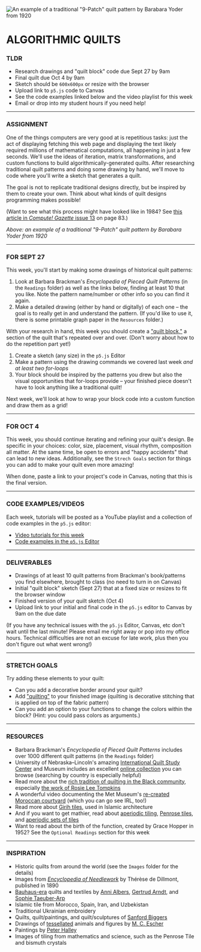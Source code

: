 ![An example of a traditional "9-Patch" quilt pattern by Barabara Yoder from 1920](https://raw.githubusercontent.com/jeffThompson/CreativeProgramming1/master/Week02_IterationAndLoops/Images/Quilts/BarbaraYoder_NinePatch_1920-detail.jpg)

# ALGORITHMIC QUILTS

### TLDR  
* Research drawings and "quilt block" code due Sept 27 by 9am
* Final quilt due Oct 4 by 9am
* Sketch should be `600x600px` or resize with the browser  
* Upload link to `p5.js` code to Canvas  
* See the code examples linked below and the video playlist for this week  
* Email or drop into my student hours if you need help!  

***

### ASSIGNMENT  
One of the things computers are very good at is repetitious tasks: just the act of displaying fetching this web page and displaying the text likely required millions of mathematical computations, all happening in just a few seconds. We'll use the ideas of iteration, matrix transformations, and custom functions to build algorithmically-generated quilts. After researching traditional quilt patterns and doing some drawing by hand, we'll move to code where you'll write a sketch that generates a quilt. 

The goal is not to replicate traditional designs directly, but be inspired by them to create your own. Think about what kinds of quilt designs programming makes possible!

(Want to see what this process might have looked like in 1984? See [this article in *Compute! Gazette* issue 13](https://archive.org/stream/1984-07-computegazette/Compute_Gazette_Issue_13_1984_Jul#page/n85/mode/2up) on page 83.)

*Above: an example of a traditional "9-Patch" quilt pattern by Barabara Yoder from 1920*

***

### FOR SEPT 27  
This week, you'll start by making some drawings of historical quilt patterns:  

1. Look at Barbara Brackman's *Encyclopedia of Pieced Quilt Patterns* (in the `Readings` folder) as well as the links below, finding at least 10 that you like. Note the pattern name/number or other info so you can find it again.  
2. Make a detailed drawing (either by hand or digitally) of each one – the goal is to really get in and understand the pattern. (If you'd like to use it, there is some printable graph paper in the `Resources` folder.)

With your research in hand, this week you should create a ["quilt block,"](https://en.wikipedia.org/wiki/Motif_(textile_arts)) a section of the quilt that's repeated over and over. (Don't worry about how to do the repetition part yet!)

1. Create a sketch (any size) in the `p5.js` Editor  
2. Make a pattern using the drawing commands we covered last week *and at least two for-loops*  
3. Your block should be inspired by the patterns you drew but also the visual opportunities that for-loops provide – your finished piece doesn't have to look anything like a traditional quilt!  

Next week, we'll look at how to wrap your block code into a custom function and draw them as a grid!

***

### FOR OCT 4
This week, you should continue iterating and refining your quilt's design. Be specific in your choices: color, size, placement, visual rhythm, composition all matter. At the same time, be open to errors and "happy accidents" that can lead to new ideas. Additionally, see the `Strech Goals` section for things you can add to make your quilt even more amazing!

When done, paste a link to your project's code in Canvas, noting that this is the final version.

***

### CODE EXAMPLES/VIDEOS  
Each week, tutorials will be posted as a YouTube playlist and a collection of code examples in the `p5.js` editor:

* [Video tutorials for this week](https://www.youtube.com/playlist?list=PLsGCUnpinsDmS_p4z6oSGWvHQ__Nmd-g6)  
* [Code examples in the `p5.js` Editor](https://editor.p5js.org/jeffThompson/collections/k7E124gxp)  

***

### DELIVERABLES  
* Drawings of at least 10 quilt patterns from Brackman's book/patterns you find elsewhere, brought to class (no need to turn in on Canvas)  
* Initial "quilt block" sketch (Sept 27) that at a fixed size or resizes to fit the browser window  
* Finished version of your quilt sketch (Oct 4)  
* Upload link to your initial and final code in the `p5.js` editor to Canvas by 9am on the due date  

(If you have any technical issues with the `p5.js` Editor, Canvas, etc don't wait until the last minute! Please email me right away or pop into my office hours. Technical difficulties are not an excuse for late work, plus then you don't figure out what went wrong!)

***

### STRETCH GOALS  
Try adding these elements to your quilt:

* Can you add a decorative border around your quilt?  
* Add ["quilting"](https://en.wikipedia.org/wiki/Quilting) to your finished image (quilting is decorative stitching that is applied on top of the fabric pattern)  
* Can you add an option to your functions to change the colors within the block? (Hint: you could pass colors as arguments.)  

***

### RESOURCES  
* Barbara Brackman's *Encyclopedia of Pieced Quilt Patterns* includes over 1000 different quilt patterns (in the `Readings` folder)  
* University of Nebraska–Lincoln's amazing [International Quilt Study Center](http://www.quiltstudy.org) and Museum includes an excellent [online collection](http://www.quiltstudy.org/collections/search.html) you can browse (searching by country is especially helpful)  
* Read more about the [rich tradition of quilting in the Black community](https://datebook.sfchronicle.com/art-exhibits/uc-berkeley-art-museum-inherits-grand-trove-of-nearly-3000-african-american-quilts), especially [the work of Rosie Lee Tompkins](https://www.nytimes.com/interactive/2020/06/26/arts/design/rosie-lee-tompkins-quilts.html)  
* A wonderful video documenting the Met Museum's [re-created Moroccan courtyard](https://www.youtube.com/watch?v=Og6cTlwBTrk) (which you can go see IRL, too!)  
* Read more about [Girih tiles](https://en.wikipedia.org/wiki/Girih_tiles), used in Islamic architecture  
* And if you want to get mathier, read about [aperiodic tiling](https://en.wikipedia.org/wiki/Aperiodic_tiling), [Penrose tiles](https://en.wikipedia.org/wiki/Penrose_tiling), and [aperiodic sets of tiles](https://en.wikipedia.org/wiki/List_of_aperiodic_sets_of_tiles)  
* Want to read about the birth of the function, created by Grace Hopper in 1952? See the `Optional Readings` section for this week  

***

### INSPIRATION  
* Historic quilts from around the world (see the `Images` folder for the details)  
* Images from [*Encyclopedia of Needlework*](https://archive.org/details/encyclopediaofne00dill) by Thérèse de Dillmont, published in 1890  
* [Bauhaus-era](https://en.wikipedia.org/wiki/Bauhaus) quilts and textiles by [Anni Albers](https://en.wikipedia.org/wiki/Anni_Albers), [Gertrud Arndt](https://en.wikipedia.org/wiki/Gertrud_Arndt), and [Sophie Taeuber-Arp](https://en.wikipedia.org/wiki/Sophie_Taeuber-Arp)  
* Islamic tile from Morocco, Spain, Iran, and Uzbekistan  
* Traditional Ukrainian embroidery  
* Quilts, quilt/paintings, and quilt/sculptures of [Sanford Biggers](http://www.marianneboeskygallery.com/artists/sanford-biggers)  
* Drawings of [tessellated](https://en.wikipedia.org/wiki/Tessellation) animals and figures by [M. C. Escher](https://en.wikipedia.org/wiki/M._C._Escher)  
* Paintings by [Peter Halley](http://www.peterhalley.com/)  
* Images of tiling from mathematics and science, such as the Penrose Tile and bismuth crystals  


